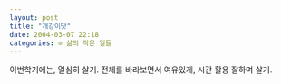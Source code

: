 ```yaml
---
layout: post
title: "개강이닷"
date: 2004-03-07 22:18
categories: ⊙ 삶의 작은 일들
---
```


이번학기에는, 열심히 살기.
전체를 바라보면서 여유있게, 시간 활용 잘하며 살기.

       
